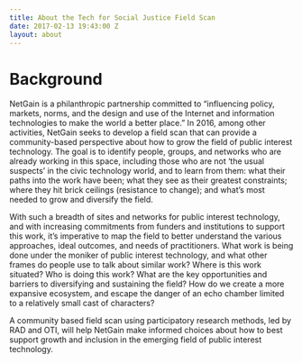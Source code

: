 ```yaml
---
title: About the Tech for Social Justice Field Scan
date: 2017-02-13 19:43:00 Z
layout: about
---
```


# Background
NetGain is a philanthropic partnership committed to “influencing policy, markets, norms, and the design and use of the Internet and information technologies to make the world a better place.” In 2016, among other activities, NetGain seeks to develop a field scan that can provide a community-based perspective about how to grow the field of public interest technology. The goal is to identify people, groups, and networks who are already working in this space, including those who are not ‘the usual suspects’ in the civic technology world, and to learn from them: what their paths into the work have been; what they see as their greatest constraints; where they hit brick ceilings (resistance to change); and what’s most needed to grow and diversify the field.

With such a breadth of sites and networks for public interest technology, and with increasing commitments from funders and institutions to support this work, it’s imperative to map the field to better understand the various approaches, ideal outcomes, and needs of practitioners. What work is being done under the moniker of public interest technology, and what other frames do people use to talk about similar work? Where is this work situated? Who is doing this work? What are the key opportunities and barriers to diversifying and sustaining the field? How do we create a more expansive ecosystem, and escape the danger of an echo chamber limited to a relatively small cast of characters?

A community based field scan using participatory research methods, led by RAD and OTI, will help NetGain make informed choices about how to best support growth and inclusion in the emerging field of public interest technology.